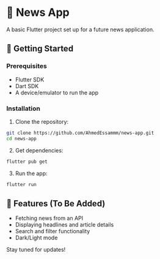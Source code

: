 # 📰 News App

A basic Flutter project set up for a future news application.

## 🚀 Getting Started

### Prerequisites
- Flutter SDK
- Dart SDK
- A device/emulator to run the app

### Installation

1. Clone the repository:
```bash
git clone https://github.com/AhmedEssammm/news-app.git
cd news-app
```

2. Get dependencies:
```bash
flutter pub get
```

3. Run the app:
```bash
flutter run
```

## 🔨 Features (To Be Added)

- Fetching news from an API
- Displaying headlines and article details
- Search and filter functionality
- Dark/Light mode

Stay tuned for updates!
